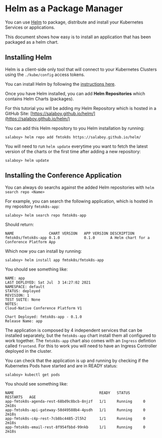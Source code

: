 # Helm as a Package Manager

You can use [Helm](http://helm.sh) to package, distribute and install your Kubernetes Services or applications. 

This document shows how easy is to install an application that has been packaged as a helm chart. 

## Installing Helm

Helm is a client-side only tool that will connect to your Kubernetes Clusters using the `./kube/config` access tokens. 

You can install Helm by following the [instructions here](https://helm.sh/docs/intro/install/).

Once you have Helm installed, you can add **Helm Repositories** which contains Helm Charts (packages).

For this tutorial you will be adding my Helm Repository which is hosted in a GitHub Site: [https://salaboy.github.io/helm/](https://salaboy.github.io/helm/)

You can add this Helm repository to you Helm installation by running:

```
salaboy> helm repo add fmtok8s https://salaboy.github.io/helm/
```

You will need to run `helm update` everytime you want to fetch the latest version of the charts or the first time after adding a new repository: 

```
salaboy> helm update
```

## Installing the Conference Application

You can always do searchs against the added Helm repositories with `helm search repo <Name>`

For example, you can search the following application, which is hosted in my repository `fmtok8s-app`: 

```
salaboy> helm search repo fmtok8s-app
```

Should return: 

```
NAME               	CHART VERSION	APP VERSION	DESCRIPTION                               
fmtok8s/fmtok8s-app	0.1.0        	0.1.0      	A Helm chart for a Conference Platform App
```

Which now you can install by running: 

```
salaboy> helm install app fmtok8s/fmtok8s-app

```

You should see something like: 
```
NAME: app
LAST DEPLOYED: Sat Jul  3 14:27:02 2021
NAMESPACE: default
STATUS: deployed
REVISION: 1
TEST SUITE: None
NOTES:
Cloud-Native Conference Platform V1

Chart Deployed: fmtok8s-app - 0.1.0
Release Name: app

```

The application is composed by 4 independent services that can be installed separately, but the `fmtok8s-app` chart install them all configured to work together. The `fmtok8s-app` chart also comes with an `Ingress` defintion called `frontend`. For this to work you will need to have an Ingress Controller deployed in the cluster. 

You can check that the application is up and running by checking if the Kubernetes Pods have started and are in READY status: 

```
salaboy> kubectl get pods
```

You should see something like: 
```
NAME                                       READY   STATUS      RESTARTS   AGE
app-fmtok8s-agenda-rest-68bd9c8bcb-8njzf   1/1     Running     0          2m18s
app-fmtok8s-api-gateway-58d49588b4-4psdh   1/1     Running     0          2m18s
app-fmtok8s-c4p-rest-7cb8bc4485-2l5h2      1/1     Running     0          2m18s
app-fmtok8s-email-rest-8f954fbbd-99nkb     1/1     Running     0          2m18s
```



